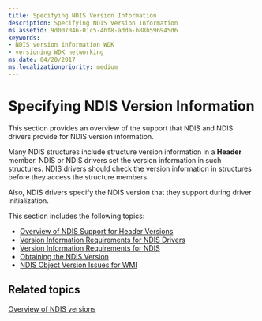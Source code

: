 ```yaml
---
title: Specifying NDIS Version Information
description: Specifying NDIS Version Information
ms.assetid: 9d007046-01c5-4bf8-adda-b88b596945d6
keywords:
- NDIS version information WDK
- versioning WDK networking
ms.date: 04/20/2017
ms.localizationpriority: medium
---
```


# Specifying NDIS Version Information





This section provides an overview of the support that NDIS and NDIS drivers provide for NDIS version information.

Many NDIS structures include structure version information in a **Header** member. NDIS or NDIS drivers set the version information in such structures. NDIS drivers should check the version information in structures before they access the structure members.

Also, NDIS drivers specify the NDIS version that they support during driver initialization.

This section includes the following topics:

-   [Overview of NDIS Support for Header Versions](overview-of-ndis-support-for-header-versions.md)
-   [Version Information Requirements for NDIS Drivers](version-information-requirements-for-ndis-drivers.md)
-   [Version Information Requirements for NDIS](version-information-requirements-for-ndis.md)
-   [Obtaining the NDIS Version](obtaining-the-ndis-version.md)
-   [NDIS Object Version Issues for WMI](ndis-object-version-issues-for-wmi.md)

## Related topics


[Overview of NDIS versions](overview-of-ndis-versions.md)

 

 






